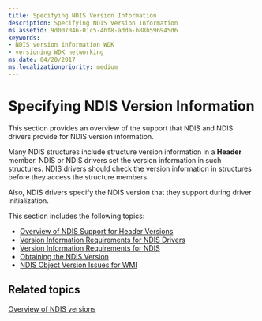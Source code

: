 ```yaml
---
title: Specifying NDIS Version Information
description: Specifying NDIS Version Information
ms.assetid: 9d007046-01c5-4bf8-adda-b88b596945d6
keywords:
- NDIS version information WDK
- versioning WDK networking
ms.date: 04/20/2017
ms.localizationpriority: medium
---
```


# Specifying NDIS Version Information





This section provides an overview of the support that NDIS and NDIS drivers provide for NDIS version information.

Many NDIS structures include structure version information in a **Header** member. NDIS or NDIS drivers set the version information in such structures. NDIS drivers should check the version information in structures before they access the structure members.

Also, NDIS drivers specify the NDIS version that they support during driver initialization.

This section includes the following topics:

-   [Overview of NDIS Support for Header Versions](overview-of-ndis-support-for-header-versions.md)
-   [Version Information Requirements for NDIS Drivers](version-information-requirements-for-ndis-drivers.md)
-   [Version Information Requirements for NDIS](version-information-requirements-for-ndis.md)
-   [Obtaining the NDIS Version](obtaining-the-ndis-version.md)
-   [NDIS Object Version Issues for WMI](ndis-object-version-issues-for-wmi.md)

## Related topics


[Overview of NDIS versions](overview-of-ndis-versions.md)

 

 






